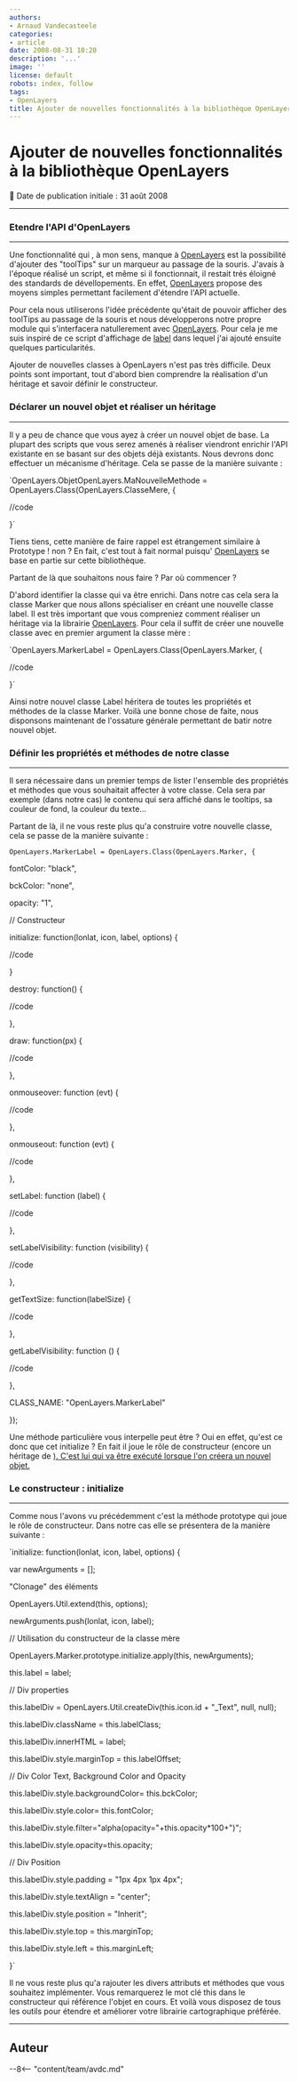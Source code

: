 ```yaml
---
authors:
- Arnaud Vandecasteele
categories:
- article
date: 2008-08-31 10:20
description: '...'
image: ''
license: default
robots: index, follow
tags:
- OpenLayers
title: Ajouter de nouvelles fonctionnalités à la bibliothèque OpenLayers
---
```


# Ajouter de nouvelles fonctionnalités à la bibliothèque OpenLayers


:calendar: Date de publication initiale : 31 août 2008


----

### Etendre l'API d'OpenLayers




---


Une fonctionnalité qui , à mon sens, manque à [OpenLayers](http://openlayers.org/ "Site internet <a href=") est la possibilité d'ajouter des "toolTips" sur un marqueur au passage de la souris. J'avais à l'époque réalisé un script, et même si il fonctionnait, il restait trés éloigné des standards de dévellopements. En effet, [OpenLayers](http://openlayers.org/ "Site internet OpenLayers") propose des moyens simples permettant facilement d'étendre l'API actuelle.


Pour cela nous utiliserons l'idée précédente qu'était de pouvoir afficher des toolTips au passage de la souris et nous développerons notre propre module qui s'interfacera natullerement avec [OpenLayers](http://openlayers.org/ "Site internet OpenLayers"). Pour cela je me suis inspiré de ce script d'affichage de [label](http://trac.openlayers.org/ticket/751 "Script label OpenLayers") dans lequel j'ai ajouté ensuite quelques particularités.


Ajouter de nouvelles classes à OpenLayers n'est pas très difficile. Deux points sont important, tout d'abord bien comprendre la réalisation d'un héritage et savoir définir le constructeur. 


### Déclarer un nouvel objet et réaliser un héritage




---


Il y a peu de chance que vous ayez à créer un nouvel objet de base. La plupart des scripts que vous serez amenés à réaliser viendront enrichir l'API existante en se basant sur des objets déjà existants. Nous devrons donc effectuer un mécanisme d'héritage. Cela se passe de la manière suivante :


`OpenLayers.ObjetOpenLayers.MaNouvelleMethode = OpenLayers.Class(OpenLayers.ClasseMere, {  

//code  

}`


Tiens tiens, cette manière de faire rappel est étrangement similaire à Prototype ! non ? En fait, c'est tout à fait normal puisqu' [OpenLayers](http://openlayers.org/ "Site internet OpenLayers") se base en partie sur cette bibliothèque. 


Partant de là que souhaitons nous faire ? Par où commencer ?


D'abord identifier la classe qui va être enrichi. Dans notre cas cela sera la classe Marker que nous allons spécialiser en créant une nouvelle classe label. Il est très important que vous compreniez comment réaliser un héritage via la librairie [OpenLayers](http://openlayers.org/ "Site internet OpenLayers"). Pour cela il suffit de créer une nouvelle classe avec en premier argument la classe mère :


`OpenLayers.MarkerLabel = OpenLayers.Class(OpenLayers.Marker, {  

//code  

}`


Ainsi notre nouvel classe Label héritera de toutes les propriétés et méthodes de la classe Marker. Voilà une bonne chose de faite, nous disponsons maintenant de l'ossature générale permettant de batir notre nouvel objet.


### Définir les propriétés et méthodes de notre classe




---


Il sera nécessaire dans un premier temps de lister l'ensemble des propriétés et méthodes que vous souhaitait affecter à votre classe. Cela sera par exemple (dans notre cas) le contenu qui sera affiché dans le tooltips, sa couleur de fond, la couleur du texte...


Partant de là, il ne vous reste plus qu'a construire votre nouvelle classe, cela se passe de la manière suivante :


`OpenLayers.MarkerLabel = OpenLayers.Class(OpenLayers.Marker, {`


fontColor: "black", 


bckColor: "none",


opacity: "1",


// Constructeur  

initialize: function(lonlat, icon, label, options) {  

//code  

}


destroy: function() {  

//code  

},


draw: function(px) {  

//code  

}, 


onmouseover: function (evt) {  

//code  

},


onmouseout: function (evt) {  

//code  

},


setLabel: function (label) {  

//code  

},


setLabelVisibility: function (visibility) {  

//code  

},


getTextSize: function(labelSize) {  

//code  

}, 


getLabelVisibility: function () {  

//code  

},


CLASS\_NAME: "OpenLayers.MarkerLabel"  

});



Une méthode particulière vous interpelle peut être ? Oui en effet, qu'est ce donc que cet initialize ? En fait il joue le rôle de constructeur (encore un héritage de [). C'est lui qui va être exécuté lorsque l'on créera un nouvel objet.](http://www.prototypejs.org "site internet prototype")


### Le constructeur : initialize




---


Comme nous l'avons vu précédemment c'est la méthode prototype qui joue le rôle de constructeur. Dans notre cas elle se présentera de la manière suivante :


`initialize: function(lonlat, icon, label, options) {  

var newArguments = [];  

"Clonage" des éléments  

OpenLayers.Util.extend(this, options);  

newArguments.push(lonlat, icon, label);  

// Utilisation du constructeur de la classe mère  

OpenLayers.Marker.prototype.initialize.apply(this, newArguments);  

this.label = label;  

// Div properties  

this.labelDiv = OpenLayers.Util.createDiv(this.icon.id + "_Text", null, null);  

this.labelDiv.className = this.labelClass;  

this.labelDiv.innerHTML = label;  

this.labelDiv.style.marginTop = this.labelOffset;  

// Div Color Text, Background Color and Opacity  

this.labelDiv.style.backgroundColor= this.bckColor;  

this.labelDiv.style.color= this.fontColor;  

this.labelDiv.style.filter="alpha(opacity="+this.opacity*100+")";  

this.labelDiv.style.opacity=this.opacity;  

// Div Position  

this.labelDiv.style.padding = "1px 4px 1px 4px";  

this.labelDiv.style.textAlign = "center";  

this.labelDiv.style.position = "Inherit";  

this.labelDiv.style.top = this.marginTop;  

this.labelDiv.style.left = this.marginLeft;  

}`


Il ne vous reste plus qu'a rajouter les divers attributs et méthodes que vous souhaitez implémenter. Vous remarquerez le mot clé this dans le constructeur qui référence l'objet en cours. Et voilà vous disposez de tous les outils pour étendre et améliorer votre librairie cartographique préférée.




----

## Auteur

--8<-- "content/team/avdc.md"
